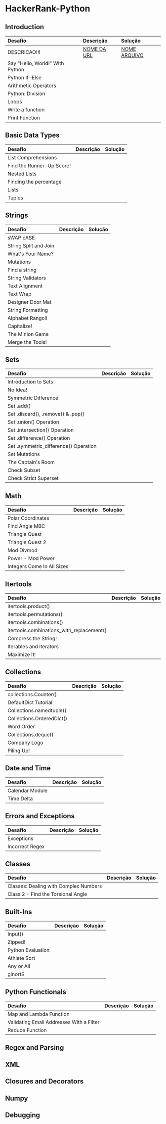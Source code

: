 # HackerRank-Python

## Introduction
| Desafio                                  | Descrição     | Solução |
| :-------------                           |:------------- | :------ |
| DESCRICAO!!!                             | [NOME DA URL](https://github.com/jssfernandes/HackerRank-Python/blob/master/src/DESAFIO/ARQUIVO) | [NOME ARQUIVO](https://github.com/jssfernandes/HackerRank-Python/blob/master/src/DESAFIO/ARQUIVO-SOLUCAO) |
| Say "Hello, World!" With Python          |  |  |
| Python If-Else                           |  |  |
| Arithmetic Operators                     |  |  |
| Python: Division                         |  |  |
| Loops                                    |  |  |
| Write a function                         |  |  |
| Print Function                           |  |  |


## Basic Data Types
| Desafio                                  | Descrição     | Solução |
| :-------------                           |:------------- | :------ |
| List Comprehensions                      |  |  |
| Find the Runner-Up Score!                |  |  |
| Nested Lists                             |  |  |
| Finding the percentage                   |  |  |
| Lists                                    |  |  |
| Tuples                                   |  |  |


## Strings
| Desafio                                  | Descrição     | Solução |
| :-------------                           |:------------- | :------ |
| sWAP cASE                                |  |  |
| String Split and Join                    |  |  |
| What's Your Name?                        |  |  |
| Mutations                                |  |  |
| Find a string                            |  |  |
| String Validators                        |  |  |
| Text Alignment                           |  |  |
| Text Wrap                                |  |  |
| Designer Door Mat                        |  |  |
| String Formatting                        |  |  |
| Alphabet Rangoli                         |  |  |
| Capitalize!                              |  |  |
| The Minion Game                          |  |  |
| Merge the Tools!                         |  |  |


## Sets
| Desafio                                  | Descrição     | Solução |
| :-------------                           |:------------- | :------ |
| Introduction to Sets                     |  |  |
| No Idea!                                 |  |  |
| Symmetric Difference                     |  |  |
| Set .add()                               |  |  |
| Set .discard(), .remove() & .pop()       |  |  |
| Set .union() Operation                   |  |  |
| Set .intersection() Operation            |  |  |
| Set .difference() Operation              |  |  |
| Set .symmetric_difference() Operation    |  |  |
| Set Mutations                            |  |  |
| The Captain's Room                       |  |  |
| Check Subset                             |  |  |
| Check Strict Superset                    |  |  |


## Math
| Desafio                                  | Descrição     | Solução |
| :-------------                           |:------------- | :------ |
| Polar Coordinates                        |  |  |
| Find Angle MBC                           |  |  |
| Triangle Quest                           |  |  |
| Triangle Quest 2                         |  |  |
| Mod Divmod                               |  |  |
| Power - Mod Power                        |  |  |
| Integers Come In All Sizes               |  |  |


## Itertools
| Desafio                                  | Descrição     | Solução |
| :-------------                           |:------------- | :------ |
| itertools.product()                      |  |  |
| itertools.permutations()                 |  |  |
| itertools.combinations()                 |  |  |
| itertools.combinations_with_replacement()|  |  |
| Compress the String!                     |  |  |
| Iterables and Iterators                  |  |  |
| Maximize It!                             |  |  |


## Collections
| Desafio                                  | Descrição     | Solução |
| :-------------                           |:------------- | :------ |
| collections.Counter()                    |  |  |
| DefaultDict Tutorial                     |  |  |
| Collections.namedtuple()                 |  |  |
| Collections.OrderedDict()                |  |  |
| Word Order                               |  |  |
| Collections.deque()                      |  |  |
| Company Logo                             |  |  |
| Piling Up!                               |  |  |


## Date and Time
| Desafio                                  | Descrição     | Solução |
| :-------------                           |:------------- | :------ |
| Calendar Module                          |  |  |
| Time Delta                               |  |  |


## Errors and Exceptions
| Desafio                                  | Descrição     | Solução |
| :-------------                           |:------------- | :------ |
| Exceptions                               |  |  |
| Incorrect Regex                          |  |  |


## Classes
| Desafio                                  | Descrição     | Solução |
| :-------------                           |:------------- | :------ |
| Classes: Dealing with Complex Numbers    |  |  |
| Class 2 - Find the Torsional Angle       |  |  |


## Built-Ins
| Desafio                                  | Descrição     | Solução |
| :-------------                           |:------------- | :------ |
| Input()                                  |  |  |
| Zipped!                                  |  |  |
| Python Evaluation                        |  |  |
| Athlete Sort                             |  |  |
| Any or All                               |  |  |
| ginortS                                  |  |  |


## Python Functionals
| Desafio                                  | Descrição     | Solução |
| :-------------                           |:------------- | :------ |
| Map and Lambda Function                  |  |  |
| Validating Email Addresses With a Filter |  |  |
| Reduce Function                          |  |  |


## Regex and Parsing

## XML

## Closures and Decorators

## Numpy

## Debugging


